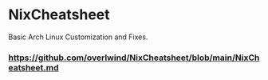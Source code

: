 # NixCheatsheet

Basic Arch Linux Customization and Fixes.


### https://github.com/overlwind/NixCheatsheet/blob/main/NixCheatsheet.md
